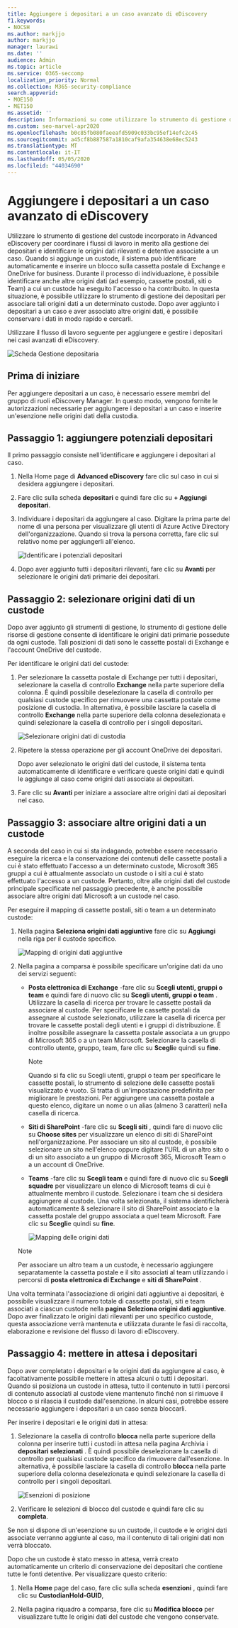 ```yaml
---
title: Aggiungere i depositari a un caso avanzato di eDiscovery
f1.keywords:
- NOCSH
ms.author: markjjo
author: markjjo
manager: laurawi
ms.date: ''
audience: Admin
ms.topic: article
ms.service: O365-seccomp
localization_priority: Normal
ms.collection: M365-security-compliance
search.appverid:
- MOE150
- MET150
ms.assetid: ''
description: Informazioni su come utilizzare lo strumento di gestione del custode incorporato in Advanced eDiscovery per coordinare i flussi di lavoro e identificare le origini dati rilevanti in un caso.
ms.custom: seo-marvel-apr2020
ms.openlocfilehash: b0c85fb080faeeafd5909c033bc95ef14efc2c45
ms.sourcegitcommit: a45cf8b887587a1810caf9afa354638e68ec5243
ms.translationtype: MT
ms.contentlocale: it-IT
ms.lasthandoff: 05/05/2020
ms.locfileid: "44034690"
---
```

# <a name="add-custodians-to-an-advanced-ediscovery-case"></a>Aggiungere i depositari a un caso avanzato di eDiscovery

Utilizzare lo strumento di gestione del custode incorporato in Advanced eDiscovery per coordinare i flussi di lavoro in merito alla gestione dei depositari e identificare le origini dati rilevanti e detentive associate a un caso. Quando si aggiunge un custode, il sistema può identificare automaticamente e inserire un blocco sulla cassetta postale di Exchange e OneDrive for business. Durante il processo di individuazione, è possibile identificare anche altre origini dati (ad esempio, cassette postali, siti o Team) a cui un custode ha eseguito l'accesso o ha contribuito. In questa situazione, è possibile utilizzare lo strumento di gestione dei depositari per associare tali origini dati a un determinato custode. Dopo aver aggiunto i depositari a un caso e aver associato altre origini dati, è possibile conservare i dati in modo rapido e cercarli.

Utilizzare il flusso di lavoro seguente per aggiungere e gestire i depositari nei casi avanzati di eDiscovery. 

![Scheda Gestione depositaria](../media/CustodianMgtPage.png)

## <a name="before-you-begin"></a>Prima di iniziare

Per aggiungere depositari a un caso, è necessario essere membri del gruppo di ruoli eDiscovery Manager. In questo modo, vengono fornite le autorizzazioni necessarie per aggiungere i depositari a un caso e inserire un'esenzione nelle origini dati della custodia.


## <a name="step-1-add-potential-custodians"></a>Passaggio 1: aggiungere potenziali depositari

Il primo passaggio consiste nell'identificare e aggiungere i depositari al caso.

1. Nella Home page di **Advanced eDiscovery** fare clic sul caso in cui si desidera aggiungere i depositari. 
 
2. Fare clic sulla scheda **depositari** e quindi fare clic su **+ Aggiungi depositari**.

3. Individuare i depositari da aggiungere al caso. Digitare la prima parte del nome di una persona per visualizzare gli utenti di Azure Active Directory dell'organizzazione. Quando si trova la persona corretta, fare clic sul relativo nome per aggiungerli all'elenco.

   ![Identificare i potenziali depositari](../media/AddCustodianStep1.png)
 
4. Dopo aver aggiunto tutti i depositari rilevanti, fare clic su **Avanti** per selezionare le origini dati primarie dei depositari.
  
## <a name="step-2-select-custodian-data-sources"></a>Passaggio 2: selezionare origini dati di un custode

Dopo aver aggiunto gli strumenti di gestione, lo strumento di gestione delle risorse di gestione consente di identificare le origini dati primarie possedute da ogni custode. Tali posizioni di dati sono le cassette postali di Exchange e l'account OneDrive del custode. 

Per identificare le origini dati del custode: 

1. Per selezionare la cassetta postale di Exchange per tutti i depositari, selezionare la casella di controllo **Exchange** nella parte superiore della colonna. È quindi possibile deselezionare la casella di controllo per qualsiasi custode specifico per rimuovere una cassetta postale come posizione di custodia. In alternativa, è possibile lasciare la casella di controllo **Exchange** nella parte superiore della colonna deselezionata e quindi selezionare la casella di controllo per i singoli depositari. 
 
   ![Selezionare origini dati di custodia](../media/AddCustodianStep2.png)
 
2. Ripetere la stessa operazione per gli account OneDrive dei depositari. 

    Dopo aver selezionato le origini dati del custode, il sistema tenta automaticamente di identificare e verificare queste origini dati e quindi le aggiunge al caso come origini dati associate ai depositari.
 
4. Fare clic su **Avanti** per iniziare a associare altre origini dati ai depositari nel caso.

## <a name="step-3-associate-additional-data-sources-to-a-custodian"></a>Passaggio 3: associare altre origini dati a un custode

A seconda del caso in cui si sta indagando, potrebbe essere necessario eseguire la ricerca e la conservazione dei contenuti delle cassette postali a cui è stato effettuato l'accesso a un determinato custode, Microsoft 365 gruppi a cui è attualmente associato un custode o i siti a cui è stato effettuato l'accesso a un custode. Pertanto, oltre alle origini dati del custode principale specificate nel passaggio precedente, è anche possibile associare altre origini dati Microsoft a un custode nel caso. 

Per eseguire il mapping di cassette postali, siti o team a un determinato custode:

1. Nella pagina **Seleziona origini dati aggiuntive** fare clic su **Aggiungi** nella riga per il custode specifico. 
  
   ![Mapping di origini dati aggiuntive](../media/AddCustodianStep3.PNG)

2. Nella pagina a comparsa è possibile specificare un'origine dati da uno dei servizi seguenti:
  
   -  **Posta elettronica di Exchange** -fare clic su **Scegli utenti, gruppi o team** e quindi fare di nuovo clic su **Scegli utenti, gruppi o team** . Utilizzare la casella di ricerca per trovare le cassette postali da associare al custode. Per specificare le cassette postali da assegnare al custode selezionato, utilizzare la casella di ricerca per trovare le cassette postali degli utenti e i gruppi di distribuzione. È inoltre possibile assegnare la cassetta postale associata a un gruppo di Microsoft 365 o a un team Microsoft. Selezionare la casella di controllo utente, gruppo, team, fare clic su **Scegli**e quindi su **fine**.

        > [!NOTE]
        > Quando si fa clic su Scegli utenti, gruppi o team per specificare le cassette postali, lo strumento di selezione delle cassette postali visualizzato è vuoto. Si tratta di un'impostazione predefinita per migliorare le prestazioni. Per aggiungere una cassetta postale a questo elenco, digitare un nome o un alias (almeno 3 caratteri) nella casella di ricerca.
     
     - **Siti di SharePoint** -fare clic su **Scegli siti** , quindi fare di nuovo clic su **Choose sites** per visualizzare un elenco di siti di SharePoint nell'organizzazione. Per associare un sito al custode, è possibile selezionare un sito nell'elenco oppure digitare l'URL di un altro sito o di un sito associato a un gruppo di Microsoft 365, Microsoft Team o a un account di OneDrive.
     
     - **Teams** -fare clic su **Scegli team** e quindi fare di nuovo clic su **Scegli squadre** per visualizzare un elenco di Microsoft teams di cui è attualmente membro il custode. Selezionare i team che si desidera aggiungere al custode. Una volta selezionata, il sistema identificherà automaticamente & selezionare il sito di SharePoint associato e la cassetta postale del gruppo associata a quel team Microsoft. Fare clic su **Scegli**e quindi su **fine**.

       ![Mapping delle origini dati](../media/AddCustodianStep4.PNG)
        
      > [!NOTE]
      > Per associare un altro team a un custode, è necessario aggiungere separatamente la cassetta postale e il sito associati al team utilizzando i percorsi di **posta elettronica di Exchange** e **siti di SharePoint** .

Una volta terminata l'associazione di origini dati aggiuntive ai depositari, è possibile visualizzare il numero totale di cassette postali, siti e team associati a ciascun custode nella **pagina Seleziona origini dati aggiuntive**. Dopo aver finalizzato le origini dati rilevanti per uno specifico custode, questa associazione verrà mantenuta e utilizzata durante le fasi di raccolta, elaborazione e revisione del flusso di lavoro di eDiscovery.

## <a name="step-4-place-custodians-on-hold"></a>Passaggio 4: mettere in attesa i depositari

Dopo aver completato i depositari e le origini dati da aggiungere al caso, è facoltativamente possibile mettere in attesa alcuni o tutti i depositari. Quando si posiziona un custode in attesa, tutto il contenuto in tutti i percorsi di contenuto associati al custode viene mantenuto finché non si rimuove il blocco o si rilascia il custode dall'esenzione. In alcuni casi, potrebbe essere necessario aggiungere i depositari a un caso senza bloccarli.

Per inserire i depositari e le origini dati in attesa:

1. Selezionare la casella di controllo **blocca** nella parte superiore della colonna per inserire tutti i custodi in attesa nella pagina Archivia i **depositari selezionati** . È quindi possibile deselezionare la casella di controllo per qualsiasi custode specifico da rimuovere dall'esenzione. In alternativa, è possibile lasciare la casella di controllo **blocca** nella parte superiore della colonna deselezionata e quindi selezionare la casella di controllo per i singoli depositari. 
 
   ![Esenzioni di posizione](../media/AddCustodianStep5.PNG)

2. Verificare le selezioni di blocco del custode e quindi fare clic su **completa**.

Se non si dispone di un'esenzione su un custode, il custode e le origini dati associate verranno aggiunte al caso, ma il contenuto di tali origini dati non verrà bloccato.

Dopo che un custode è stato messo in attesa, verrà creato automaticamente un criterio di conservazione dei depositari che contiene tutte le fonti detentive. Per visualizzare questo criterio:

1. Nella **Home** page del caso, fare clic sulla scheda **esenzioni** , quindi fare clic su **CustodianHold-GUID**,  

2. Nella pagina riquadro a comparsa, fare clic su **Modifica blocco** per visualizzare tutte le origini dati del custode che vengono conservate.

